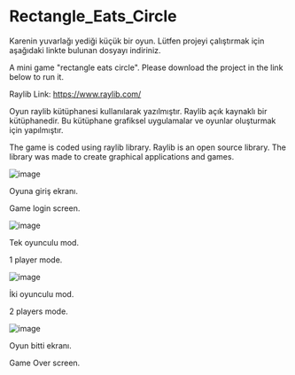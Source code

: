 # Rectangle_Eats_Circle

 Karenin yuvarlağı yediği küçük bir oyun. Lütfen projeyi çalıştırmak için aşağıdaki linkte bulunan dosyayı indiriniz.

 A mini game "rectangle eats circle". Please download the project in the link below to run it.
 
 Raylib Link: https://www.raylib.com/
 

Oyun raylib kütüphanesi kullanılarak yazılmıştır. Raylib açık kaynaklı bir kütüphanedir. Bu kütüphane grafiksel uygulamalar ve oyunlar oluşturmak için yapılmıştır.

The game is coded using raylib library. Raylib is an open source library. The library was made to create graphical applications and games.
 
 ![image](https://user-images.githubusercontent.com/76453513/215107904-7a62f9ee-0b16-4af1-9359-bde902f97ac7.png)
  
Oyuna giriş ekranı.

Game login screen.

![image](https://user-images.githubusercontent.com/76453513/215108128-ce3cb50a-f70f-4689-9849-c6dc9a3dfc87.png)

Tek oyunculu mod.

1 player mode.

![image](https://user-images.githubusercontent.com/76453513/215108558-6734dca7-eee0-4d6d-9ea2-a8e15cacf175.png)

İki oyunculu mod.

2 players mode.

![image](https://user-images.githubusercontent.com/76453513/215108675-868888ed-46de-4d99-af8b-35fbcade5f79.png)

Oyun bitti ekranı.

Game Over screen.
